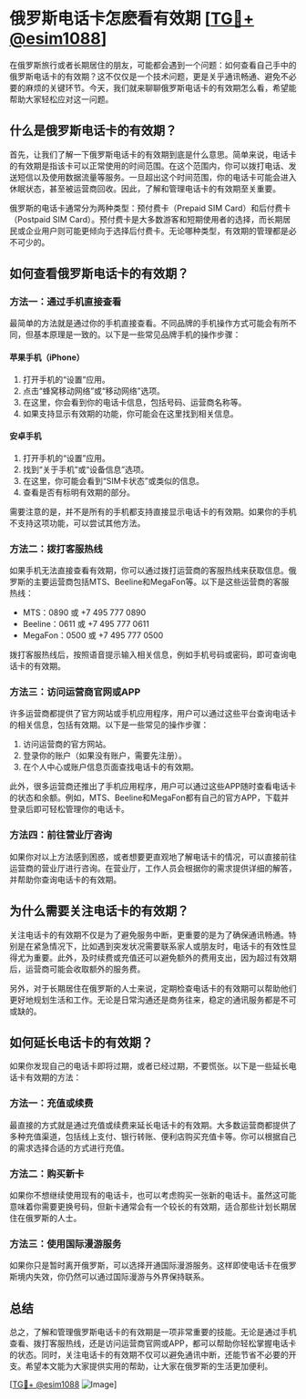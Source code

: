 # 俄罗斯电话卡怎麽看有效期 [[TG💪+ @esim1088](https://t.me/s/esim1088)]

在俄罗斯旅行或者长期居住的朋友，可能都会遇到一个问题：如何查看自己手中的俄罗斯电话卡的有效期？这不仅仅是一个技术问题，更是关乎通讯畅通、避免不必要的麻烦的关键环节。今天，我们就来聊聊俄罗斯电话卡的有效期怎么看，希望能帮助大家轻松应对这一问题。

## 什么是俄罗斯电话卡的有效期？

首先，让我们了解一下俄罗斯电话卡的有效期到底是什么意思。简单来说，电话卡的有效期是指该卡可以正常使用的时间范围。在这个范围内，你可以拨打电话、发送短信以及使用数据流量等服务。一旦超出这个时间范围，你的电话卡可能会进入休眠状态，甚至被运营商回收。因此，了解和管理电话卡的有效期至关重要。

俄罗斯的电话卡通常分为两种类型：预付费卡（Prepaid SIM Card）和后付费卡（Postpaid SIM Card）。预付费卡是大多数游客和短期使用者的选择，而长期居民或企业用户则可能更倾向于选择后付费卡。无论哪种类型，有效期的管理都是必不可少的。

## 如何查看俄罗斯电话卡的有效期？

### 方法一：通过手机直接查看

最简单的方法就是通过你的手机直接查看。不同品牌的手机操作方式可能会有所不同，但基本原理是一致的。以下是一些常见品牌手机的操作步骤：

#### 苹果手机（iPhone）

1. 打开手机的“设置”应用。
2. 点击“蜂窝移动网络”或“移动网络”选项。
3. 在这里，你会看到你的电话卡信息，包括号码、运营商名称等。
4. 如果支持显示有效期的功能，你可能会在这里找到相关信息。

#### 安卓手机

1. 打开手机的“设置”应用。
2. 找到“关于手机”或“设备信息”选项。
3. 在这里，你可能会看到“SIM卡状态”或类似的信息。
4. 查看是否有标明有效期的部分。

需要注意的是，并不是所有的手机都支持直接显示电话卡的有效期。如果你的手机不支持这项功能，可以尝试其他方法。

### 方法二：拨打客服热线

如果手机无法直接查看有效期，你可以通过拨打运营商的客服热线来获取信息。俄罗斯的主要运营商包括MTS、Beeline和MegaFon等。以下是这些运营商的客服热线：

- MTS：0890 或 +7 495 777 0890
- Beeline：0611 或 +7 495 777 0611
- MegaFon：0500 或 +7 495 777 0500

拨打客服热线后，按照语音提示输入相关信息，例如手机号码或密码，即可查询电话卡的有效期。

### 方法三：访问运营商官网或APP

许多运营商都提供了官方网站或手机应用程序，用户可以通过这些平台查询电话卡的相关信息，包括有效期。以下是一些常见的操作步骤：

1. 访问运营商的官方网站。
2. 登录你的账户（如果没有账户，需要先注册）。
3. 在个人中心或账户信息页面查找电话卡的有效期。

此外，很多运营商还推出了手机应用程序，用户可以通过这些APP随时查看电话卡的状态和余额。例如，MTS、Beeline和MegaFon都有自己的官方APP，下载并登录后即可轻松管理你的电话卡。

### 方法四：前往营业厅咨询

如果你对以上方法感到困惑，或者想要更直观地了解电话卡的情况，可以直接前往运营商的营业厅进行咨询。在营业厅，工作人员会根据你的需求提供详细的解答，并帮助你查询电话卡的有效期。

## 为什么需要关注电话卡的有效期？

关注电话卡的有效期不仅是为了避免服务中断，更重要的是为了确保通讯畅通。特别是在紧急情况下，比如遇到突发状况需要联系家人或朋友时，电话卡的有效性显得尤为重要。此外，及时续费或充值还可以避免额外的费用支出，因为超过有效期后，运营商可能会收取额外的服务费。

另外，对于长期居住在俄罗斯的人士来说，定期检查电话卡的有效期可以帮助他们更好地规划生活和工作。无论是日常沟通还是商务往来，稳定的通讯服务都是不可或缺的。

## 如何延长电话卡的有效期？

如果你发现自己的电话卡即将过期，或者已经过期，不要慌张。以下是一些延长电话卡有效期的方法：

### 方法一：充值或续费

最直接的方式就是通过充值或续费来延长电话卡的有效期。大多数运营商都提供了多种充值渠道，包括线上支付、银行转账、便利店购买充值卡等。你可以根据自己的需求选择合适的方式进行充值。

### 方法二：购买新卡

如果你不想继续使用现有的电话卡，也可以考虑购买一张新的电话卡。虽然这可能意味着你需要更换号码，但新卡通常会有一个较长的有效期，适合那些计划长期居住在俄罗斯的人士。

### 方法三：使用国际漫游服务

如果你只是暂时离开俄罗斯，可以选择开通国际漫游服务。这样即使电话卡在俄罗斯境内失效，你仍然可以通过国际漫游与外界保持联系。

## 总结

总之，了解和管理俄罗斯电话卡的有效期是一项非常重要的技能。无论是通过手机查看、拨打客服热线，还是访问运营商官网或APP，都可以帮助你轻松掌握电话卡的状态。同时，关注电话卡的有效期不仅可以避免通讯中断，还能节省不必要的开支。希望本文能为大家提供实用的帮助，让大家在俄罗斯的生活更加便利。

[[TG💪+ @esim1088](https://t.me/s/esim1088) ![Image](https://i.postimg.cc/4NQfJmqS/Snipaste-2025-05-13-00-14-12.png)]